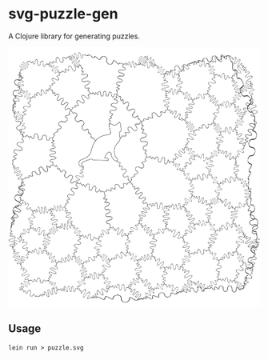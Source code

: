 # svg-puzzle-gen

A Clojure library for generating puzzles.

<img src="./.presentation/11-cat-whimsy.png"/>

## Usage

```
lein run > puzzle.svg
```